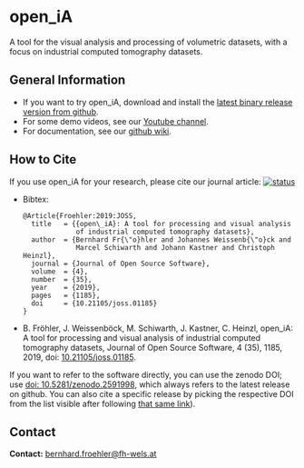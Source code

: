 # open\_iA

A tool for the visual analysis and processing of volumetric datasets, with a focus on industrial computed tomography datasets.


## General Information

- If you want to try open\_iA, download and install the [latest binary release version from github](https://github.com/3dct/open_iA/releases/latest).
- For some demo videos, see our [Youtube channel](https://www.youtube.com/channel/UCbQ8NEUygLvBzLUwdDZvclw).
- For documentation, see our [github wiki](https://github.com/3dct/open_ia/wiki).


## How to Cite

If you use open\_iA for your research, please cite our journal article: [![status](http://joss.theoj.org/papers/efb86983da60c89c5e7ef74479be45c6/status.svg)](http://joss.theoj.org/papers/efb86983da60c89c5e7ef74479be45c6)

- Bibtex:
  ```
  @Article{Froehler:2019:JOSS,
    title   = {{open\_iA}: A tool for processing and visual analysis
               of industrial computed tomography datasets},
    author  = {Bernhard Fr{\"o}hler and Johannes Weissenb{\"o}ck and
               Marcel Schiwarth and Johann Kastner and Christoph Heinzl},
    journal = {Journal of Open Source Software},
    volume  = {4},
    number  = {35},
    year    = {2019},
    pages   = {1185},
    doi     = {10.21105/joss.01185}
  }
  ```

- B. Fröhler, J. Weissenböck, M. Schiwarth, J. Kastner, C. Heinzl, open\_iA: A tool for processing and visual analysis of industrial computed tomography datasets, Journal of Open Source Software, 4 (35), 1185, 2019, doi: [10.21105/joss.01185](https://doi.org/10.21105/joss.01185).

If you want to refer to the software directly, you can use the zenodo DOI; use [doi: 10.5281/zenodo.2591998](https://doi.org/zenodo.2591998), which always refers to the latest release on github. You can also cite a specific release by picking the respective DOI from the list visible after following [that same link](https://doi.org/zenodo.2591998)).


## Contact

**Contact:** bernhard.froehler@fh-wels.at
